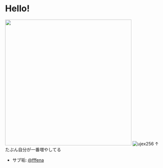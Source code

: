 # Hello!
<img width=410 src="https://github-readme-stats.vercel.app/api?username=ujex256&count_private=true&theme=blueberry" />
<img src="https://komarev.com/ghpvc/?username=ujex256&label=Profile%20views&style=flat" alt="ujex256" /> ↑
たぶん自分が一番増やしてる

- サブ垢: [@fffena](https://github.com/fffena)
